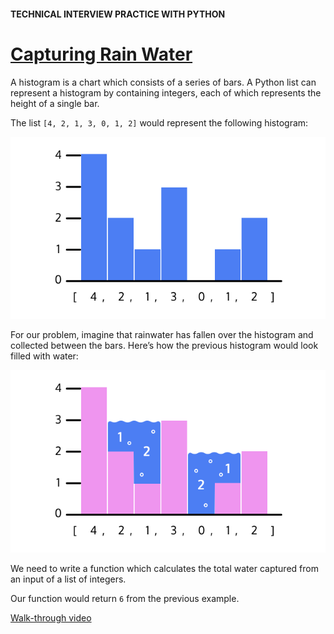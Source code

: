 #### TECHNICAL INTERVIEW PRACTICE WITH PYTHON

# [Capturing Rain Water](https://www.codecademy.com/courses/technical-interview-practice-python/projects/rain-water)

A histogram is a chart which consists of a series of bars. 
A Python list can represent a histogram by containing integers, each of which represents the height of a single bar.

The list `[4, 2, 1, 3, 0, 1, 2]` would represent the following histogram:

![histogram without water](histogram_v1.svg)

For our problem, imagine that rainwater has fallen over the histogram and collected between the bars. 
Here’s how the previous histogram would look filled with water:

![histogram with water](histogram_v2.svg)

We need to write a function which calculates the total water captured from an input of a list of integers.

Our function would return `6` from the previous example.

[Walk-through video](https://www.youtube.com/watch?v=Ke6JtGIU4yc)
